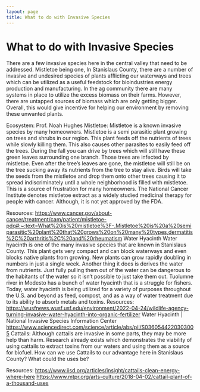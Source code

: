 ```yaml
---
layout: page
title: What to do with Invasive Species
---
```


# What to do with Invasive Species
There are a few invasive species here in the central valley that need to be addressed. Mistletoe being one, In Stanislaus County, there are a number of invasive and undesired species of plants afflicting our waterways and trees which can be utilized as a useful feedstock for bioindustries energy production and manufacturing. In the ag community there are many systems in place to utilize the excess biomass on their farms. However, there are untapped sources of biomass which are only getting bigger. Overall, this would give incentive for helping our environment by removing these unwanted plants.


Ecosystem:
Prof. Noah Hughes
Mistletoe: 
Mistletoe is a known invasive species by many homeowners. Mistletoe is a semi parasitic plant growing on trees and shrubs in our region. This plant feeds off the nutrients of trees while slowly killing them. This also causes other parasites to easily feed off the trees. During the fall you can drive by trees which will still have these green leaves surrounding one branch. Those trees are infected by mistletoe. Even after the tree’s leaves are gone, the mistletoe will still be on the tree sucking away its nutrients from the tree to stay alive. Birds will take the seeds from the mistletoe and drop them onto other trees causing it to spread indiscriminately until a whole neighborhood is filled with mistletoe. This is a source of frustration for many homeowners. The National Cancer Institute denotes mistletoe extract as a widely studied medicinal therapy for people with cancer. Although, it is not yet approved by the FDA.

Resources:
https://www.cancer.gov/about-cancer/treatment/cam/patient/mistletoe-pdq#:~:text=What%20is%20mistletoe%3F-,Mistletoe%20is%20a%20semiparasitic%20plant%20that%20grows%20on%20many%20types,dermatitis%2C%20arthritis%2C%20and%20rheumatism
Water Hyacinth 
Water hyacinth is one of the many invasive species that are known in Stanislaus County. This plant gets very compact and can block waterways and even blocks native plants from growing. New plants can grow rapidly doubling in numbers in just a single week. Another thing it does is derives the water from nutrients. Just fully pulling them out of the water can be dangerous to the habitants of the water so it isn’t possible to just take them out. Tuolumne river in Modesto has a bunch of water hyacinth that is a struggle for fishers. Today, water hyacinth is being utilized for a variety of purposes throughout the U.S. and beyond as feed, compost, and as a way of water treatment due to its ability to absorb metals and toxins. 
Resources:
https://wusfnews.wusf.usf.edu/environment/2022-04-24/wildlife-agency-turning-invasive-water-hyacinth-into-organic-fertilizer
Water Hyacinth | National Invasive Species Information Center
https://www.sciencedirect.com/science/article/abs/pii/S0360544220303005
Cattails: 
Although cattails are invasive in some parts, they may be more help than harm. Research already exists which demonstrates the viability of using cattails to extract toxins from our waters and using them as a source for biofuel. How can we use Cattails to our advantage here in Stanislaus County? What could the uses be?

Resources:
https://www.iisd.org/articles/insight/cattails-clean-energy-where-here
https://www.mtpr.org/arts-culture/2018-04-02/cattail-plant-of-a-thousand-uses

